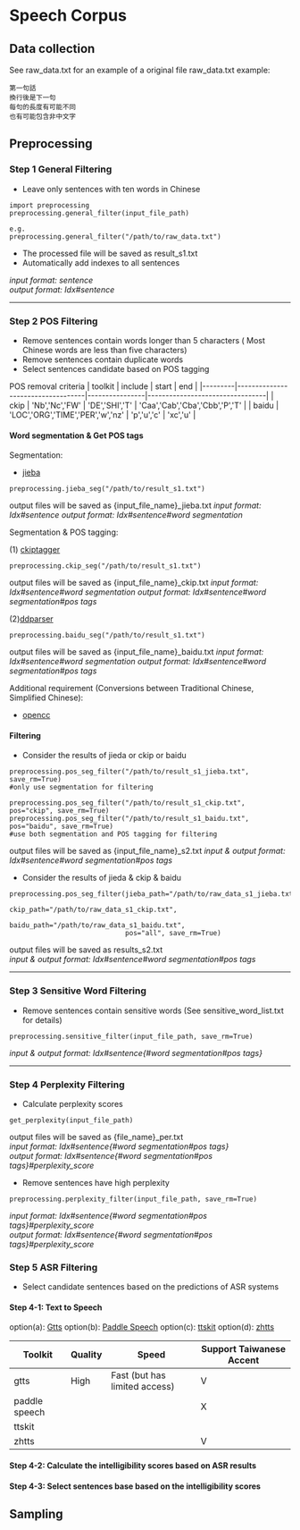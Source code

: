 # Speech Corpus

## Data collection

See raw_data.txt for an example of a original file
raw_data.txt example:
```
第一句話
換行後是下一句
每句的長度有可能不同
也有可能包含非中文字
```

## Preprocessing

### Step 1 General Filtering
* Leave only sentences with ten words in Chinese
```
import preprocessing
preprocessing.general_filter(input_file_path)

e.g.
preprocessing.general_filter("/path/to/raw_data.txt")
```
* The processed file will be saved as result_s1.txt
* Automatically add indexes to all sentences

*input format: sentence*  
*output format: Idx#sentence*

***
### Step 2 POS Filtering

* Remove sentences contain words longer than 5 characters 
( Most Chinese words are less than five characters) 
* Remove sentences contain duplicate words 
* Select sentences candidate based on POS tagging

POS removal criteria
| toolkit | include                           | start          | end                             |
|---------|-----------------------------------|----------------|---------------------------------|
| ckip    | 'Nb','Nc','FW'                    | 'DE','SHI','T' | 'Caa','Cab','Cba','Cbb','P','T' |
| baidu   | 'LOC','ORG','TIME','PER','w','nz' | 'p','u','c'    | 'xc','u'                        |


#### Word segmentation & Get POS tags 

Segmentation:
* [jieba](https://github.com/fxsjy/jieba)
```
preprocessing.jieba_seg("/path/to/result_s1.txt")
```
output files will be saved as {input_file_name}_jieba.txt
*input format: Idx#sentence*
*output format: Idx#sentence#word segmentation*

Segmentation & POS tagging:

(1) [ckiptagger](https://github.com/ckiplab/ckiptagger)

```
preprocessing.ckip_seg("/path/to/result_s1.txt")
```
output files will be saved as {input_file_name}_ckip.txt
*input format: Idx#sentence#word segmentation*
*output format: Idx#sentence#word segmentation#pos tags*

(2)[ddparser](https://github.com/baidu/DDParser)

```
preprocessing.baidu_seg("/path/to/result_s1.txt")
```
output files will be saved as {input_file_name}_baidu.txt
*input format: Idx#sentence#word segmentation*
*output format: Idx#sentence#word segmentation#pos tags*

Additional requirement (Conversions between Traditional Chinese, Simplified Chinese):
* [opencc](https://github.com/BYVoid/OpenCC) 


#### Filtering

* Consider the results of jieda or ckip or baidu
```
preprocessing.pos_seg_filter("/path/to/result_s1_jieba.txt", save_rm=True)
#only use segmentation for filtering

preprocessing.pos_seg_filter("/path/to/result_s1_ckip.txt", pos="ckip", save_rm=True)
preprocessing.pos_seg_filter("/path/to/result_s1_baidu.txt", pos="baidu", save_rm=True)
#use both segmentation and POS tagging for filtering

```
output files will be saved as {input_file_name}_s2.txt
*input & output format: Idx#sentence#word segmentation#pos tags*

* Consider the results of jieda & ckip & baidu
```
preprocessing.pos_seg_filter(jieba_path="/path/to/raw_data_s1_jieba.txt",
                             ckip_path="/path/to/raw_data_s1_ckip.txt",
                             baidu_path="/path/to/raw_data_s1_baidu.txt",
                             pos="all", save_rm=True)

```
output files will be saved as results_s2.txt  
*input & output format: Idx#sentence#word segmentation#pos tags*

***
### Step 3 Sensitive Word Filtering
* Remove sentences contain sensitive words
  (See sensitive_word_list.txt for details)
  
```
preprocessing.sensitive_filter(input_file_path, save_rm=True)
```

*input & output format: Idx#sentence{#word segmentation#pos tags}*

***
### Step 4 Perplexity Filtering

* Calculate perplexity scores
```
get_perplexity(input_file_path)
```

output files will be saved as {file_name}_per.txt  
*input format: Idx#sentence{#word segmentation#pos tags}*  
*output format: Idx#sentence{#word segmentation#pos tags}#perplexity_score*  

* Remove sentences have high perplexity
```
preprocessing.perplexity_filter(input_file_path, save_rm=True)
```

*input format: Idx#sentence{#word segmentation#pos tags}#perplexity_score*   
*output format: Idx#sentence{#word segmentation#pos tags}#perplexity_score*  


### Step 5 ASR Filtering

* Select candidate sentences based on the predictions of ASR systems
#### Step 4-1: Text to Speech
option(a): [Gtts](https://github.com/pndurette/gTTS)
option(b): [Paddle Speech](https://github.com/PaddlePaddle/PaddleSpeech)
option(c): [ttskit](https://github.com/kuangdd/ttskit)
option(d): [zhtts](https://github.com/Jackiexiao/zhtts)

| Toolkit       | Quality | Speed                         | Support Taiwanese Accent |
|---------------|---------|-------------------------------|--------------------------|
| gtts          | High    | Fast (but has limited access) | V                        |
| paddle speech |         |                               | X                        |
| ttskit        |         |                               |                         |
| zhtts         |         |                               | V                        |



#### Step 4-2: Calculate the intelligibility scores based on ASR results 
#### Step 4-3: Select sentences base based on the intelligibility scores 


## Sampling



